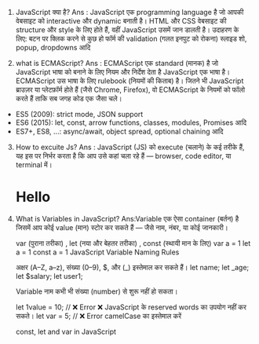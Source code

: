1. JavaScript क्या है?
   Ans : JavaScript एक programming language है जो आपकी वेबसाइट को interactive और dynamic बनाती है।
   HTML और CSS वेबसाइट की structure और style के लिए होते हैं, वहीं JavaScript उसमें जान डालती है।
   उदाहरण के लिए:
   बटन पर क्लिक करने से कुछ हो
   फॉर्म की validation (गलत इनपुट को रोकना)
   स्लाइड शो, popup, dropdowns आदि

2. what is ECMAScript?
   Ans : ECMAScript एक standard (मानक) है जो JavaScript भाषा को बनाने के लिए नियम और निर्देश देता है
   JavaScript एक भाषा है।
   ECMAScript उस भाषा के लिए rulebook (नियमों की किताब) है।
   जितने भी JavaScript ब्राउज़र या प्लेटफ़ॉर्म होते हैं (जैसे Chrome, Firefox), वो ECMAScript के नियमों को फॉलो करते हैं ताकि सब जगह कोड एक जैसा चले।

- ES5 (2009): strict mode, JSON support
- ES6 (2015): let, const, arrow functions, classes, modules, Promises आदि
- ES7+, ES8, ...: async/await, object spread, optional chaining आदि

3. How to excuite Js?
   Ans : JavaScript (JS) को execute (चलाने) के कई तरीके हैं, यह इस पर निर्भर करता है कि आप उसे कहां चला रहे हैं — browser, code editor, या terminal में।

    <!DOCTYPE html>
    <html>
    <head>
    <title>My JS Test</title>
    </head>
    <body>
    <h1>Hello</h1>

    <script>
        console.log("Hello from JavaScript!");
        alert("JavaScript is running!");
    </script>
    </body>
    </html>

4. What is Variables in JavaScript?
   Ans:Variable एक ऐसा container (बर्तन) है जिसमें आप कोई value (मान) स्टोर कर सकते हैं — जैसे नाम, नंबर, या कोई जानकारी।

   var (पुराना तरीका) , let (नया और बेहतर तरीका) , const (स्थायी मान के लिए)
   var a = 1
   let a = 1
   const a = 1
   JavaScript Variable Naming Rules

   अक्षर (A–Z, a–z), संख्या (0–9), $, और (_) इस्तेमाल कर सकते हैं।
   let name;
   let _age;
   let $salary;
   let user1;

   Variable नाम कभी भी संख्या (number) से शुरू नहीं हो सकता।

   let 1value = 10; // ❌ Error
   ❌ JavaScript के reserved words का उपयोग नहीं कर सकते।
   let var = 5; // ❌ Error
   camelCase का इस्तेमाल करें

   const, let and var in JavaScript

   



